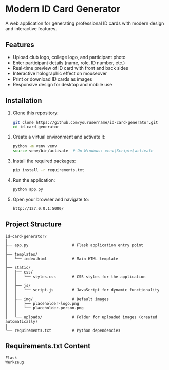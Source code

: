 # Modern ID Card Generator

A web application for generating professional ID cards with modern design and interactive features.

## Features

- Upload club logo, college logo, and participant photo
- Enter participant details (name, role, ID number, etc.)
- Real-time preview of ID card with front and back sides
- Interactive holographic effect on mouseover
- Print or download ID cards as images
- Responsive design for desktop and mobile use

## Installation

1. Clone this repository:
   ```bash
   git clone https://github.com/yourusername/id-card-generator.git
   cd id-card-generator
   ```

2. Create a virtual environment and activate it:
   ```bash
   python -m venv venv
   source venv/bin/activate  # On Windows: venv\Scripts\activate
   ```

3. Install the required packages:
   ```bash
   pip install -r requirements.txt
   ```

4. Run the application:
   ```bash
   python app.py
   ```

5. Open your browser and navigate to:
   ```
   http://127.0.0.1:5000/
   ```

## Project Structure

```
id-card-generator/
│
├── app.py                   # Flask application entry point
│
├── templates/
│   └── index.html           # Main HTML template
│
├── static/
│   ├── css/
│   │   └── styles.css       # CSS styles for the application
│   │
│   ├── js/
│   │   └── script.js        # JavaScript for dynamic functionality
│   │
│   ├── img/                 # Default images
│   │   ├── placeholder-logo.png
│   │   └── placeholder-person.png
│   │
│   └── uploads/             # Folder for uploaded images (created automatically)
│
└── requirements.txt         # Python dependencies
```

## Requirements.txt Content

```
Flask
Werkzeug
```